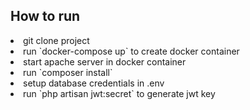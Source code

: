 ## How to run

<li> git clone project </li>
<li> run `docker-compose up` to create docker container </li>
<li> start apache server in docker container </li>
<li> run `composer install` </li>
<li> setup database credentials in .env </li>
<li> run `php artisan jwt:secret` to generate jwt key </li>
